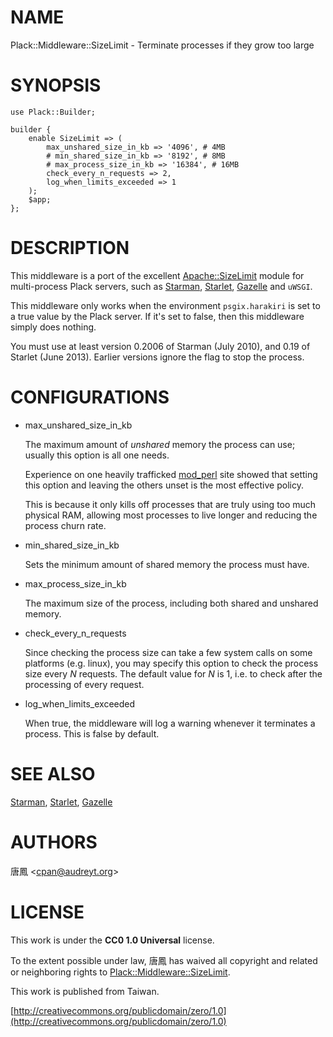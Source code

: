 # NAME

Plack::Middleware::SizeLimit - Terminate processes if they grow too large

# SYNOPSIS

    use Plack::Builder;

    builder {
        enable SizeLimit => (
            max_unshared_size_in_kb => '4096', # 4MB
            # min_shared_size_in_kb => '8192', # 8MB
            # max_process_size_in_kb => '16384', # 16MB
            check_every_n_requests => 2,
            log_when_limits_exceeded => 1
        );
        $app;
    };

# DESCRIPTION

This middleware is a port of the excellent [Apache::SizeLimit](https://metacpan.org/pod/Apache::SizeLimit) module
for multi-process Plack servers, such as [Starman](https://metacpan.org/pod/Starman), [Starlet](https://metacpan.org/pod/Starlet),
[Gazelle](https://metacpan.org/pod/Gazelle) and `uWSGI`.

This middleware only works when the environment `psgix.harakiri` is
set to a true value by the Plack server.  If it's set to false, then this
middleware simply does nothing.

You must use at least version 0.2006 of Starman (July 2010), and 0.19 of
Starlet (June 2013). Earlier versions ignore the flag to stop the process.

# CONFIGURATIONS

- max\_unshared\_size\_in\_kb

    The maximum amount of _unshared_ memory the process can use;
    usually this option is all one needs.

    Experience on one heavily trafficked [mod\_perl](https://metacpan.org/pod/mod_perl) site showed that
    setting this option and leaving the others unset is the most effective
    policy.

    This is because it only kills off processes that are truly using too much
    physical RAM, allowing most processes to live longer and reducing the
    process churn rate.

- min\_shared\_size\_in\_kb

    Sets the minimum amount of shared memory the process must have.

- max\_process\_size\_in\_kb

    The maximum size of the process, including both shared and unshared memory.

- check\_every\_n\_requests

    Since checking the process size can take a few system calls on some platforms
    (e.g. linux), you may specify this option to check the process size every _N_
    requests. The default value for _N_ is 1, i.e. to check after the processing
    of every request.

- log\_when\_limits\_exceeded

    When true, the middleware will log a warning whenever it terminates a process.
    This is false by default.

# SEE ALSO

[Starman](https://metacpan.org/pod/Starman), [Starlet](https://metacpan.org/pod/Starlet), [Gazelle](https://metacpan.org/pod/Gazelle)

# AUTHORS

唐鳳 &lt;cpan@audreyt.org>

# LICENSE

This work is under the **CC0 1.0 Universal** license.

To the extent possible under law, 唐鳳 has waived all copyright and related
or neighboring rights to [Plack::Middleware::SizeLimit](https://metacpan.org/pod/Plack::Middleware::SizeLimit).

This work is published from Taiwan.

[http://creativecommons.org/publicdomain/zero/1.0](http://creativecommons.org/publicdomain/zero/1.0)
